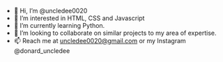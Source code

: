 - 👋 Hi, I’m @uncledee0020
- 👀 I’m interested in HTML, CSS and Javascript
- 🌱 I’m currently learning Python.
- 💞️ I’m looking to collaborate on similar projects to my area of expertise.
- 📫 Reach me at uncledee0020@gmail.com or my Instagram @donard_uncledee

<!---
uncledee0020/uncledee0020 is a ✨ special ✨ repository because its `README.md` (this file) appears on your GitHub profile.
You can click the Preview link to take a look at your changes.
--->
